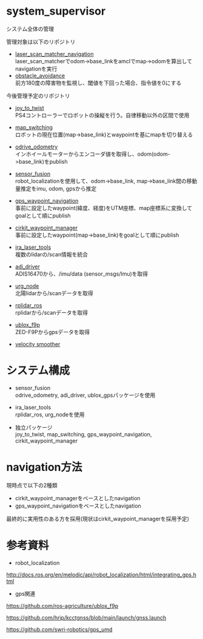 # system_supervisor
システム全体の管理

管理対象は以下のリポジトリ

- [laser_scan_matcher_navigation](https://github.com/TSUKUBA-CHALLENGE/laser_scan_matcher_navigation)  
laser_scan_matcherでodom->base_linkをamclでmap->odomを算出してnavigationを実行
- [obstacle_avoidance](https://github.com/TSUKUBA-CHALLENGE/obstacle_avoidance)  
前方180度の障害物を監視し、閾値を下回った場合、指令値を0にする

今後管理予定のリポジトリ

- [joy_to_twist](https://github.com/TSUKUBA-CHALLENGE/joy_to_twist)  
PS4コントローラーでロボットの操縦を行う。自律移動以外の区間で使用

- [map_switching](https://github.com/TSUKUBA-CHALLENGE/map_switching)  
ロボットの現在位置(map->base_link)とwaypointを基にmapを切り替える

- [odrive_odometry](https://github.com/TSUKUBA-CHALLENGE/odrive_odometry)  
インホイールモーターからエンコーダ値を取得し、odom(odom->base_link)をpublish

- [sensor_fusion](https://github.com/TSUKUBA-CHALLENGE/sensor_fusion)  
robot_localizationを使用して、odom->base_link, map->base_link間の移動量推定をimu, odom, gpsから推定

- [gps_waypoint_navigation](https://github.com/TSUKUBA-CHALLENGE/gps_waypoint_navigation)  
事前に設定したwaypoint(緯度、経度)をUTM座標、map座標系に変換してgoalとして順にpublish

- [cirkit_waypoint_manager](https://github.com/TSUKUBA-CHALLENGE/cirkit_waypoint_manager)  
事前に設定したwaypoint(map->base_link)をgoalとして順にpublish

- [ira_laser_tools](https://github.com/TSUKUBA-CHALLENGE/ira_laser_tools)  
複数のlidarの/scan情報を統合

- [adi_driver](https://github.com/TSUKUBA-CHALLENGE/adi_driver)  
ADIS16470から、/imu/data (sensor_msgs/Imu)を取得

- [urg_node](https://github.com/TSUKUBA-CHALLENGE/urg_node)  
北陽lidarから/scanデータを取得

- [rplidar_ros](https://github.com/TSUKUBA-CHALLENGE/rplidar_ros)  
rplidarから/scanデータを取得

- [ublox_f9p](https://github.com/TSUKUBA-CHALLENGE/ublox_f9p)  
ZED-F9Pからgpsデータを取得

- [velocity smoother](https://github.com/RyuYamamoto/velocity_smoother)

# システム構成

- sensor_fusion  
odrive_odometry, adi_driver, ublox_gpsパッケージを使用

- ira_laser_tools  
rplidar_ros, urg_nodeを使用

- 独立パッケージ  
joy_to_twist, map_switching, gps_waypoint_navigation, cirkit_waypoint_manager

# navigation方法
現時点で以下の2種類

- cirkit_waypoint_managerをベースとしたnavigation
- gps_waypoint_navigationをベースとしたnavigation

最終的に実用性のある方を採用(現状はcirkit_waypoint_managerを採用予定)

# 参考資料

- robot_localization

http://docs.ros.org/en/melodic/api/robot_localization/html/integrating_gps.html

- gps関連

https://github.com/ros-agriculture/ublox_f9p

https://github.com/hrjp/kcctgnss/blob/main/launch/gnss.launch

https://github.com/swri-robotics/gps_umd
